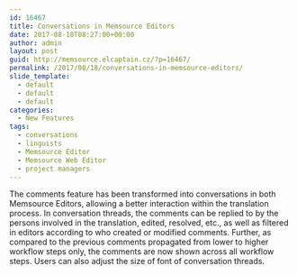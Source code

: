 ```yaml
---
id: 16467
title: Conversations in Memsource Editors
date: 2017-08-18T08:27:00+00:00
author: admin
layout: post
guid: http://memsource.elcaptain.cz/?p=16467/
permalink: /2017/08/18/conversations-in-memsource-editors/
slide_template:
  - default
  - default
  - default
categories:
  - New Features
tags:
  - conversations
  - linguists
  - Memsource Editor
  - Memsource Web Editor
  - project managers
---
```

The comments feature has been transformed into conversations in both Memsource Editors, allowing a better interaction within the translation process. In conversation threads, the comments can be replied to by the persons involved in the translation, edited, resolved, etc., as well as filtered in editors according to who created or modified comments. Further, as compared to the previous comments propagated from lower to higher workflow steps only, the comments are now shown across all workflow steps. Users can also adjust the size of font of conversation threads.